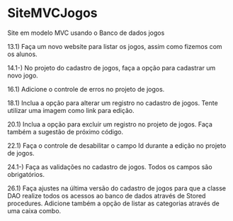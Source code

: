 # SiteMVCJogos
Site em modelo MVC usando o Banco de dados jogos

13.1)  Faça um novo website para listar os jogos, assim como fizemos com os alunos. 

14.1-) No projeto do cadastro de jogos, faça a opção para cadastrar um novo jogo. 

16.1) Adicione o controle de erros no projeto de jogos. 

18.1) Inclua a opção para alterar um registro no cadastro de jogos.  Tente utilizar uma imagem como link para 
edição.

20.1) Inclua a opção para excluir um registro no projeto de jogos. Faça também a sugestão de próximo código. 

22.1) Faça o controle de desabilitar o campo Id durante a edição no projeto de jogos.

24.1-) Faça as validações no cadastro de jogos. Todos os campos são obrigatórios. 

26.1) Faça ajustes na última versão do cadastro de jogos para que a classe DAO realize todos os acessos ao 
banco de dados através de Stored procedures. Adicione também a opção de listar as categorias através de 
uma  caixa combo.
